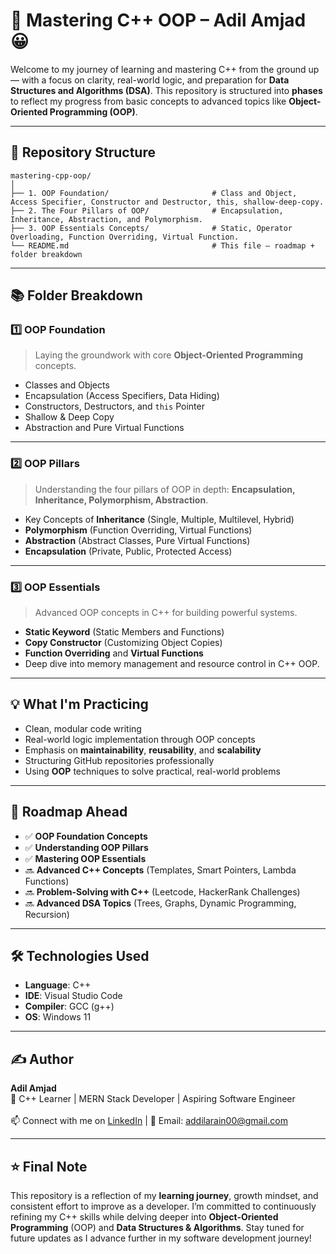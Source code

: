 # 🚀 Mastering C++ OOP – Adil Amjad 😀

Welcome to my journey of learning and mastering C++ from the ground up — with a focus on clarity, real-world logic, and preparation for **Data Structures and Algorithms (DSA)**. This repository is structured into **phases** to reflect my progress from basic concepts to advanced topics like **Object-Oriented Programming (OOP)**.

---

## 📁 Repository Structure

```
mastering-cpp-oop/
│
├── 1. OOP Foundation/                       # Class and Object, Access Specifier, Constructor and Destructor, this, shallow-deep-copy.
├── 2. The Four Pillars of OOP/              # Encapsulation, Inheritance, Abstraction, and Polymorphism.
├── 3. OOP Essentials Concepts/              # Static, Operator Overloading, Function Overriding, Virtual Function. 
└── README.md                                # This file – roadmap + folder breakdown

```


---

## 📚 Folder Breakdown

### 1️⃣ **OOP Foundation**
> Laying the groundwork with core **Object-Oriented Programming** concepts.

- Classes and Objects
- Encapsulation (Access Specifiers, Data Hiding)
- Constructors, Destructors, and `this` Pointer
- Shallow & Deep Copy
- Abstraction and Pure Virtual Functions

---

### 2️⃣ **OOP Pillars**
> Understanding the four pillars of OOP in depth: **Encapsulation, Inheritance, Polymorphism, Abstraction**.

- Key Concepts of **Inheritance** (Single, Multiple, Multilevel, Hybrid)
- **Polymorphism** (Function Overriding, Virtual Functions)
- **Abstraction** (Abstract Classes, Pure Virtual Functions)
- **Encapsulation** (Private, Public, Protected Access)

---

### 3️⃣ **OOP Essentials**
> Advanced OOP concepts in C++ for building powerful systems.

- **Static Keyword** (Static Members and Functions)
- **Copy Constructor** (Customizing Object Copies)
- **Function Overriding** and **Virtual Functions**
- Deep dive into memory management and resource control in C++ OOP.

---

## 💡 What I'm Practicing

- Clean, modular code writing
- Real-world logic implementation through OOP concepts
- Emphasis on **maintainability**, **reusability**, and **scalability**
- Structuring GitHub repositories professionally
- Using **OOP** techniques to solve practical, real-world problems

---

## 📌 Roadmap Ahead

- ✅ **OOP Foundation Concepts**
- ✅ **Understanding OOP Pillars**
- ✅ **Mastering OOP Essentials**
- 🔜 **Advanced C++ Concepts** (Templates, Smart Pointers, Lambda Functions)
- 🔜 **Problem-Solving with C++** (Leetcode, HackerRank Challenges)
- 🔜 **Advanced DSA Topics** (Trees, Graphs, Dynamic Programming, Recursion)

---

## 🛠️ Technologies Used

- **Language**: C++
- **IDE**: Visual Studio Code
- **Compiler**: GCC (g++)
- **OS**: Windows 11

---

## ✍️ Author

**Adil Amjad**  
🚀 C++ Learner | MERN Stack Developer | Aspiring Software Engineer  
<br>
📫 Connect with me on [LinkedIn](https://www.linkedin.com/in/adilarain00) | 📧 Email: addilarain00@gmail.com

---

## ⭐ Final Note

This repository is a reflection of my **learning journey**, growth mindset, and consistent effort to improve as a developer. I’m committed to continuously refining my C++ skills while delving deeper into **Object-Oriented Programming** (OOP) and **Data Structures & Algorithms**. Stay tuned for future updates as I advance further in my software development journey!
